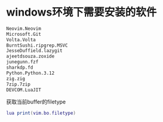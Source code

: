 # windows环境下需要安装的软件

```txt
Neovim.Neovim
Microsoft.Git
Volta.Volta
BurntSushi.ripgrep.MSVC
JesseDuffield.lazygit
ajeetdsouza.zoxide
junegunn.fzf
sharkdp.fd
Python.Python.3.12
zig.zig
7zip.7zip
DEVCOM.LuaJIT
```

获取当前buffer的filetype

```lua
lua print(vim.bo.filetype)

```
